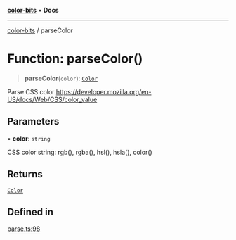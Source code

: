 [**color-bits**](../README.md) • **Docs**

***

[color-bits](../README.md) / parseColor

# Function: parseColor()

> **parseColor**(`color`): [`Color`](../type-aliases/Color.md)

Parse CSS color
https://developer.mozilla.org/en-US/docs/Web/CSS/color_value

## Parameters

• **color**: `string`

CSS color string: rgb(), rgba(), hsl(), hsla(), color()

## Returns

[`Color`](../type-aliases/Color.md)

## Defined in

[parse.ts:98](https://github.com/romgrk/color-bits/blob/fe184912ae718a47d92a2c4c68ad2db37ba77f3a/src/parse.ts#L98)
